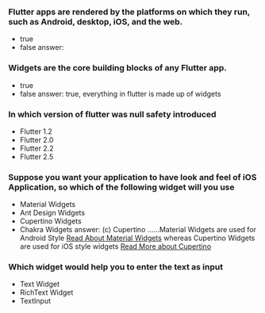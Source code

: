 ### Flutter apps are rendered by the platforms on which they run, such as Android, desktop, iOS, and the web.
- true
- false
answer:




### Widgets are the core building blocks of any Flutter app.
- true
- false
answer: true, everything in flutter is made up of widgets


### In which version of flutter was null safety introduced
- Flutter 1.2
- Flutter 2.0
- Flutter 2.2
- Flutter 2.5

### Suppose you want your application to have look and feel of iOS Application, so which of the following widget will you use
- Material Widgets
- Ant Design Widgets
- Cupertino Widgets
- Chakra Widgets
answer: (c) Cupertino ......Material Widgets are used for Android Style [Read About Material Widgets](https://docs.flutter.dev/development/ui/widgets/material) whereas Cupertino Widgets are used for iOS style widgets [Read More about Cupertino](https://docs.flutter.dev/development/ui/widgets/cupertino)


### Which widget would help you to enter the text as input
- Text Widget
- RichText Widget
- TextInput


